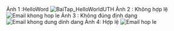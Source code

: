 Ảnh 1 :HelloWord 
![BaiTap_HelloWorldUTH](https://github.com/user-attachments/assets/704da7ae-953e-4038-91a8-6b4a6bb41c5d)
Ảnh 2 : Không hợp lệ
![Email khong hop le](https://github.com/user-attachments/assets/b5778d81-38f7-4155-9da3-c92c88497a2a)
Ảnh 3 : Không đúng định dạng 
![Email khong dung dinh dang](https://github.com/user-attachments/assets/494d2128-765e-4e5a-8af1-0943da7ec4d6)
Ảnh 4: Hợp lệ 
![Email hop le](https://github.com/user-attachments/assets/21894efd-5fad-4d53-b16c-3739bd1714de)

